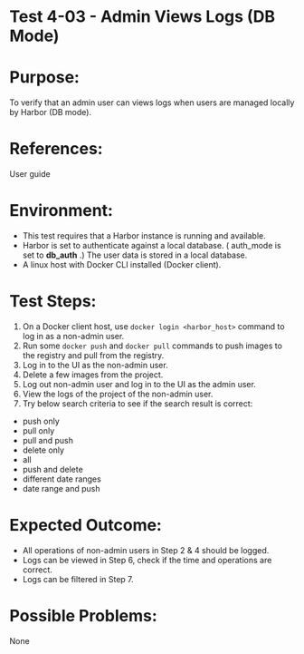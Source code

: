 Test 4-03 - Admin Views Logs (DB Mode)
=======

# Purpose:

To verify that an admin user can views logs when users are managed locally by Harbor (DB mode).

# References:
User guide

# Environment:
* This test requires that a Harbor instance is running and available.
* Harbor is set to authenticate against a local database. ( auth_mode is set to **db_auth** .) The user data is stored in a local database.
* A linux host with Docker CLI installed (Docker client).

# Test Steps:
1. On a Docker client host, use `docker login <harbor_host>` command to log in as a non-admin user.
2. Run some `docker push` and `docker pull` commands to push images to the registry and pull from the registry.
3. Log in to the UI as the non-admin user.
4. Delete a few images from the project.
5. Log out non-admin user and log in to the UI as the admin user.
6. View the logs of the project of the non-admin user.
7. Try below search criteria to see if the search result is correct:

* push only
* pull only
* pull and push
* delete only
* all
* push and delete
* different date ranges
* date range and push

# Expected Outcome:
* All operations of non-admin users in Step 2 & 4 should be logged.
* Logs can be viewed in Step 6, check if the time and operations are correct.
* Logs can be filtered in Step 7.

# Possible Problems:
None